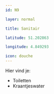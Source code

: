```yaml
---
id: N9

layer: normal

title: Sanitair

latitude: 51.202863

longitude: 4.849293

icon: douche
---
```

Hier vind je:

- Toiletten
- Kraantjeswater
